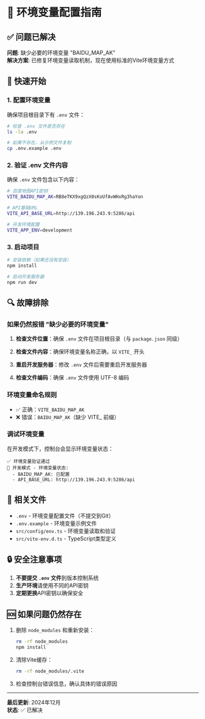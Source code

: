 # 🔧 环境变量配置指南

## ✅ 问题已解决

**问题**: 缺少必要的环境变量 "BAIDU_MAP_AK"  
**解决方案**: 已修复环境变量读取机制，现在使用标准的Vite环境变量方式

## 🚀 快速开始

### 1. 配置环境变量

确保项目根目录下有 `.env` 文件：

```bash
# 检查 .env 文件是否存在
ls -la .env

# 如果不存在，从示例文件复制
cp .env.example .env
```

### 2. 验证 .env 文件内容

确保 `.env` 文件包含以下内容：

```bash
# 百度地图API密钥
VITE_BAIDU_MAP_AK=RB8eTKX9xgQzX0sKoUfAvWHxRg3haYon

# API基础URL
VITE_API_BASE_URL=http://139.196.243.9:5286/api

# 开发环境配置
VITE_APP_ENV=development
```

### 3. 启动项目

```bash
# 安装依赖（如果还没有安装）
npm install

# 启动开发服务器
npm run dev
```

## 🔍 故障排除

### 如果仍然报错 "缺少必要的环境变量"

1. **检查文件位置**：确保 `.env` 文件在项目根目录（与 `package.json` 同级）

2. **检查文件内容**：确保环境变量名称正确，以 `VITE_` 开头

3. **重启开发服务器**：修改 `.env` 文件后需要重启开发服务器

4. **检查文件编码**：确保 `.env` 文件使用 UTF-8 编码

### 环境变量命名规则

- ✅ 正确：`VITE_BAIDU_MAP_AK`
- ❌ 错误：`BAIDU_MAP_AK`（缺少 VITE_ 前缀）

### 调试环境变量

在开发模式下，控制台会显示环境变量状态：

```
✅ 环境变量验证通过
🔧 开发模式 - 环境变量状态:
  - BAIDU_MAP_AK: 已配置
  - API_BASE_URL: http://139.196.243.9:5286/api
```

## 📁 相关文件

- `.env` - 环境变量配置文件（不提交到Git）
- `.env.example` - 环境变量示例文件
- `src/config/env.ts` - 环境变量读取和验证
- `src/vite-env.d.ts` - TypeScript类型定义

## 🔒 安全注意事项

1. **不要提交 `.env` 文件**到版本控制系统
2. **生产环境**请使用不同的API密钥
3. **定期更换**API密钥以确保安全

## 🆘 如果问题仍然存在

1. 删除 `node_modules` 和重新安装：
   ```bash
   rm -rf node_modules
   npm install
   ```

2. 清除Vite缓存：
   ```bash
   rm -rf node_modules/.vite
   ```

3. 检查控制台错误信息，确认具体的错误原因

---

**最后更新**: 2024年12月  
**状态**: ✅ 已解决
